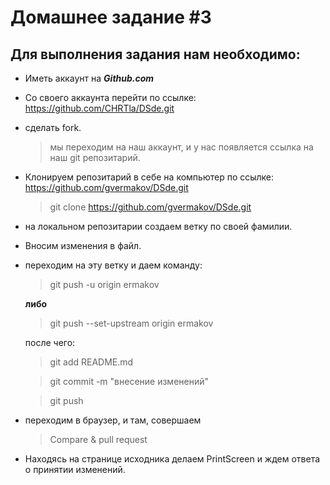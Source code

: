 # Домашнее задание #3

## Для выполнения задания нам необходимо:

- Иметь аккаунт на ***Github.com*** 
- Со своего аккаунта перейти по ссылке:
    https://github.com/CHRTla/DSde.git
- сделать fork.
    >мы переходим на наш аккаунт, и у нас появляется ссылка на наш git репозитарий.
- Клонируем репозитарий в себе на компьютер по ссылке:
    https://github.com/gvermakov/DSde.git
    >git clone     https://github.com/gvermakov/DSde.git

- на локальном репозитарии создаем ветку по своей фамилии.
- Вносим изменения в файл.
- переходим на эту ветку и даем команду:
    > git push -u origin ermakov

    **либо**

    > git push --set-upstream origin ermakov

     после чего:

     > git add README.md

     > git commit -m "внесение изменений"

     > git push

- переходим в браузер, и там, совершаем 

    > Compare & pull request

- Находясь на странице исходника делаем PrintScreen и ждем ответа о принятии изменений.
